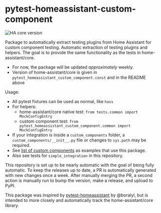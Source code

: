 # pytest-homeassistant-custom-component

![HA core version](https://img.shields.io/static/v1?label=HA+core+version&message=2021.1.0.dev0&labelColor=blue)

Package to automatically extract testing plugins from Home Assistant for custom component testing.
Automatic extraction of testing plugins and helpers.
The goal is to provide the same functionality as the tests in home-assistant/core.

* For now, the package will be updated _approximately_ weekly.
* Version of home-assistant/core is given in `pytest_homeassistant_custom_component.const` and in the README above

Usage:
* All pytest fixtures can be used as normal, like `hass`
* For helpers:
  * home-assistant/core native test: `from tests.common import MockConfigEntry`
  * custom component test: `from pytest_homeassistant_custom_component.common import MockConfigEntry`
* If your integration is inside a `custom_components` folder, a `custom_components/__init__.py` file or changes to `sys.path` may be required.
* See [list of custom components](https://github.com/MatthewFlamm/pytest-homeassistant-custom-component/network/dependents) as examples that use this package.
* Also see tests for `simple_integration` in this repository.

This repository is set up to be nearly automatic with the goal of being fully automatic.
To keep the releases up to date, a PR is automatically generated with new changes once a week.
After manually merging the PR, a second action is manually run to bump the version, make a release, and upload to PyPI.

This package was inspired by [pytest-homeassistant](https://github.com/boralyl/pytest-homeassistant) by @boralyl, but is intended to more closely and automatically track the home-assistant/core library.
